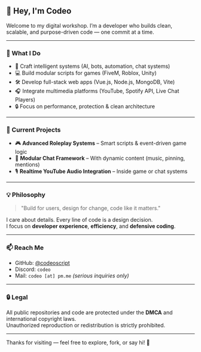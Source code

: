 ## 👋 Hey, I'm Codeo

Welcome to my digital workshop. I’m a developer who builds clean, scalable, and purpose-driven code — one commit at a time.

---

### 🚀 What I Do

- 🧠 Craft intelligent systems (AI, bots, automation, chat systems)
- 💻 Build modular scripts for games (FiveM, Roblox, Unity)
- 🛠️ Develop full-stack web apps (Vue.js, Node.js, MongoDB, Vite)
- 🎧 Integrate multimedia platforms (YouTube, Spotify API, Live Chat Players)
- 🔒 Focus on performance, protection & clean architecture

---

### 💼 Current Projects

- 🎮 **Advanced Roleplay Systems** – Smart scripts & event-driven game logic
- 🧩 **Modular Chat Framework** – With dynamic content (music, pinning, mentions)
- 🎙️ **Realtime YouTube Audio Integration** – Inside game or chat systems

---

### 💡 Philosophy

> "Build for users, design for change, code like it matters."

I care about details. Every line of code is a design decision.  
I focus on **developer experience**, **efficiency**, and **defensive coding**.

---

### 📫 Reach Me

- GitHub: [@codeoscript](https://github.com/codeoscript)
- Discord: `codeo`
- Mail: `codeo [at] pm.me` *(serious inquiries only)*

---

### 🔒 Legal

All public repositories and code are protected under the **DMCA** and international copyright laws.  
Unauthorized reproduction or redistribution is strictly prohibited.

---

Thanks for visiting — feel free to explore, fork, or say hi! 🚀
